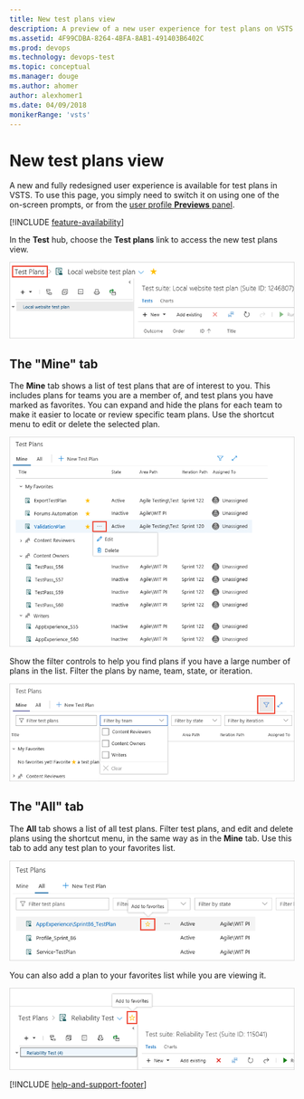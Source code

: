 ```yaml
---
title: New test plans view
description: A preview of a new user experience for test plans on VSTS
ms.assetid: 4F99CDBA-8264-4BFA-8AB1-491403B6402C
ms.prod: devops
ms.technology: devops-test
ms.topic: conceptual
ms.manager: douge
ms.author: ahomer
author: alexhomer1
ms.date: 04/09/2018
monikerRange: 'vsts'
---
```


# New test plans view

A new and fully redesigned user experience is available for test plans in VSTS.
To use this page, you simply need to switch it on using one of the on-screen prompts,
or from the [user profile **Previews** panel](../../collaborate/preview-features.md#enable-features-for-your-use).

[!INCLUDE [feature-availability](../_shared/feature-availability.md)] 

In the **Test** hub, choose the **Test plans** link to access the new test plans view.

![Opening the test plans view](_img/1.png)

## The "Mine" tab

The **Mine** tab shows a list of test plans that are of interest to you.
This includes plans for teams you are a member of, and test plans you have marked as favorites.
You can expand and hide the plans for each team to make it easier to locate or review specific team plans.
Use the shortcut menu to edit or delete the selected plan.

![Editing or deleting a test plan](_img/2.png)

Show the filter controls to help you find plans if you have a large number of plans in the list.
Filter the plans by name, team, state, or iteration. 

![Filtering the lits of test plans](_img/3.png)


## The "All" tab

The **All** tab shows a list of all test plans.
Filter test plans, and edit and delete plans using the shortcut menu, in the same way as in the **Mine** tab.
Use this tab to add any test plan to your favorites list. 

![The All list of test plans](_img/4.png)

You can also add a plan to your favorites list while you are viewing it.

![Adding a plan to your favorites list](_img/5.png)


[!INCLUDE [help-and-support-footer](../_shared/help-and-support-footer.md)] 
